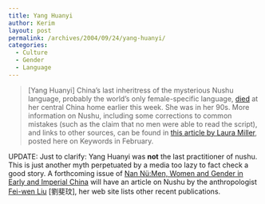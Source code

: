 ```yaml
---
title: Yang Huanyi
author: Kerim
layout: post
permalink: /archives/2004/09/24/yang-huanyi/
categories:
  - Culture
  - Gender
  - Language
---
```

> [Yang Huanyi] China&#8217;s last inheritress of the mysterious Nushu language, probably the world&#8217;s only female-specific language, <a href="http://news.xinhuanet.com/english/2004-09/23/content_2012172.htm" onclick="_gaq.push(['_trackEvent', 'outbound-article', 'http://news.xinhuanet.com/english/2004-09/23/content_2012172.htm', 'died']);" >died</a> at her central China home earlier this week. She was in her 90s.
More information on Nushu, including some corrections to common mistakes (such as the claim that no men were able to read the script), and links to other sources, can be found in <a href="http://test.oxus.net/archives/2004/02/29/much-ado-about-nushu-an-invited-post/" onclick="_gaq.push(['_trackEvent', 'outbound-article', 'http://test.oxus.net/archives/2004/02/29/much-ado-about-nushu-an-invited-post/', 'this article by Laura Miller']);" >this article by Laura Miller</a>, posted here on Keywords in February.

UPDATE: Just to clarify: Yang Huanyi was **not** the last practitioner of nushu. This is just another myth perpetuated by a media too lazy to fact check a good story. A forthcoming issue of <a href="http://www.kluweronline.com/issn/1387-6805/contents" onclick="_gaq.push(['_trackEvent', 'outbound-article', 'http://www.kluweronline.com/issn/1387-6805/contents', 'Nan Nü:Men, Women and Gender in Early and Imperial China']);" >Nan Nü:Men, Women and Gender in Early and Imperial China</a> will have an article on Nushu by the anthropologist <a href="http://www.sinica.edu.tw/ioe/staff/lu-fei-wen.htm" onclick="_gaq.push(['_trackEvent', 'outbound-article', 'http://www.sinica.edu.tw/ioe/staff/lu-fei-wen.htm', 'Fei-wen Liu']);" >Fei-wen Liu</a> [劉斐玟], her web site lists other recent publications.

